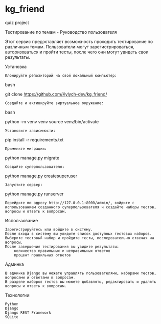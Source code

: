 # kg_friend
quiz project


Тестирование по темам - Руководство пользователя

Этот сервис предоставляет возможность проходить тестирование по различным темам. 
Пользователи могут зарегистрироваться, авторизоваться и пройти тесты, после чего 
они могут увидеть свои результаты.

Установка

    Клонируйте репозиторий на свой локальный компьютер:

bash

git clone https://github.com/Kylych-dev/kg_friend/

    Создайте и активируйте виртуальное окружение:

bash

python -m venv venv
source venv/bin/activate

    Установите зависимости:

pip install -r requirements.txt

    Примените миграции:

python manage.py migrate

    Создайте суперпользователя:

python manage.py createsuperuser

    Запустите сервер:

python manage.py runserver

    Перейдите по адресу http://127.0.0.1:8000/admin/, войдите с использованием созданного суперпользователя и создайте наборы тестов, вопросы и ответы к вопросам.

Использование

    Зарегистрируйтесь или войдите в систему.
    После входа в систему вы увидите список доступных тестовых наборов.
    Выберите тестовый набор и пройдите тесты, последовательно отвечая на вопросы.
    После завершения тестирования вы увидите результаты:
        количество правильных и неправильных ответов
        процент правильных ответов

Админка

    В админке Django вы можете управлять пользователями, наборами тестов, вопросами и ответами к вопросам.
    В разделе наборов тестов вы можете добавлять, редактировать и удалять вопросы и ответы к вопросам.

Технологии

    Python
    Django
    Django REST Framework
    SQLite
